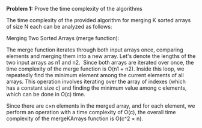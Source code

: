 **Problem 1:**
Prove the time complexity of the algorithms

The time complexity of the provided algorithm for merging K sorted arrays of size N each can be analyzed as follows:

Merging Two Sorted Arrays (merge function):

The merge function iterates through both input arrays once, comparing elements and merging them into a new array.
Let's denote the lengths of the two input arrays as n1 and n2.
​
Since both arrays are iterated over once, the time complexity of the merge function is O(n1 + n2).
Inside this loop, we repeatedly find the minimum element among the current elements of all arrays. This operation involves 
iterating over the array of indexes (which has a constant size c) and finding the minimum value among c elements, which can be done in O(c) time.

Since there are c×n elements in the merged array, and for each element, we perform an operation with a time complexity of 
O(c), the overall time complexity of the mergeKArrays function is O(c^2 × n).


